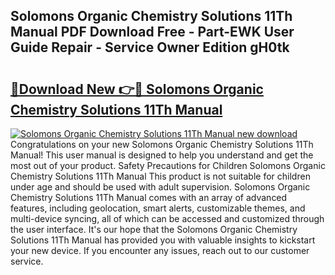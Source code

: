 ## Solomons Organic Chemistry Solutions 11Th Manual PDF Download Free - Part-EWK User Guide Repair - Service Owner Edition gH0tk

# <h2><a href="http://bc65505.oget.top/?id=Solomons+Organic+Chemistry+Solutions+11Th+Manual">🔗Download New 👉🔴 Solomons Organic Chemistry Solutions 11Th Manual</a></h2>

[![Solomons Organic Chemistry Solutions 11Th Manual new download](https://i.imgur.com/5g1atiW.png)](http://bc65505.oget.top/?id=Solomons+Organic+Chemistry+Solutions+11Th+Manual)
Congratulations on your new Solomons Organic Chemistry Solutions 11Th Manual! This user manual is designed to help you understand and get the most out of your product. Safety Precautions for Children Solomons Organic Chemistry Solutions 11Th Manual This product is not suitable for children under age and should be used with adult supervision. Solomons Organic Chemistry Solutions 11Th Manual comes with an array of advanced features, including geolocation, smart alerts, customizable themes, and multi-device syncing, all of which can be accessed and customized through the user interface. It's our hope that the Solomons Organic Chemistry Solutions 11Th Manual has provided you with valuable insights to kickstart your new device. If you encounter any issues, reach out to our customer service.
